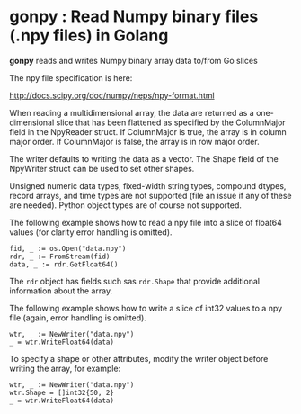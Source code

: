 gonpy : Read Numpy binary files (.npy files) in Golang
======================================================

__gonpy__ reads and writes Numpy binary array data to/from Go slices

The npy file specification is here:

http://docs.scipy.org/doc/numpy/neps/npy-format.html

When reading a multidimensional array, the data are returned as a
one-dimensional slice that has been flattened as specified by the
ColumnMajor field in the NpyReader struct.  If ColumnMajor is true,
the array is in column major order.  If ColumnMajor is false, the
array is in row major order.

The writer defaults to writing the data as a vector.  The Shape field
of the NpyWriter struct can be used to set other shapes.

Unsigned numeric data types, fixed-width string types, compound
dtypes, record arrays, and time types are not supported (file an issue
if any of these are needed).  Python object types are of course not
supported.

The following example shows how to read a npy file into a slice of
float64 values (for clarity error handling is omitted).

```
fid, _ := os.Open("data.npy")
rdr, _ := FromStream(fid)
data, _ := rdr.GetFloat64()
```

The `rdr` object has fields such sas `rdr.Shape` that provide
additional information about the array.

The following example shows how to write a slice of int32 values to a
npy file (again, error handling is omitted).

```
wtr, _ := NewWriter("data.npy")
_ = wtr.WriteFloat64(data)
```

To specify a shape or other attributes, modify the writer object
before writing the array, for example:

```
wtr, _ := NewWriter("data.npy")
wtr.Shape = []int32{50, 2}
_ = wtr.WriteFloat64(data)
```